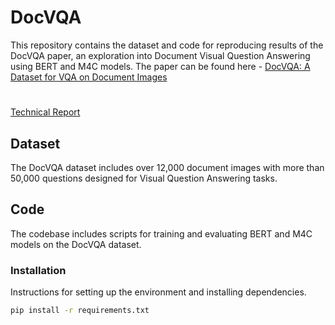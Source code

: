 # DocVQA
This repository contains the dataset and code for reproducing results of the DocVQA paper, an exploration into Document Visual Question Answering using BERT and M4C models.
The paper can be found here - [DocVQA: A Dataset for VQA on Document Images](https://arxiv.org/abs/2007.00398) 
#
[Technical Report](https://www.overleaf.com/project/6523e0bb952b3bf78d627861)


## Dataset

The DocVQA dataset includes over 12,000 document images with more than 50,000 questions designed for Visual Question Answering tasks.

## Code

The codebase includes scripts for training and evaluating BERT and M4C models on the DocVQA dataset.

### Installation

Instructions for setting up the environment and installing dependencies.

```bash
pip install -r requirements.txt
